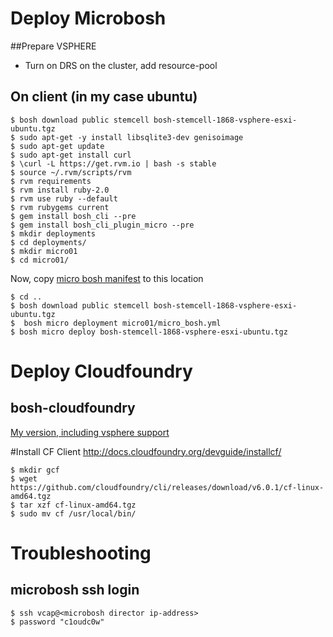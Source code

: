 # Deploy Microbosh

##Prepare VSPHERE
* Turn on DRS on the cluster, add resource-pool

## On client (in my case ubuntu)

```
$ bosh download public stemcell bosh-stemcell-1868-vsphere-esxi-ubuntu.tgz
$ sudo apt-get -y install libsqlite3-dev genisoimage
$ sudo apt-get update
$ sudo apt-get install curl
$ \curl -L https://get.rvm.io | bash -s stable
$ source ~/.rvm/scripts/rvm
$ rvm requirements
$ rvm install ruby-2.0
$ rvm use ruby --default
$ rvm rubygems current
$ gem install bosh_cli --pre
$ gem install bosh_cli_plugin_micro --pre
$ mkdir deployments
$ cd deployments/
$ mkdir micro01
$ cd micro01/
```
Now, copy [micro bosh manifest](templates/micro_bosh.yml) to this location
```
$ cd ..
$ bosh download public stemcell bosh-stemcell-1868-vsphere-esxi-ubuntu.tgz
$  bosh micro deployment micro01/micro_bosh.yml
$ bosh micro deploy bosh-stemcell-1868-vsphere-esxi-ubuntu.tgz
```

# Deploy Cloudfoundry
## bosh-cloudfoundry
[My version, including vsphere support](https://github.com/goettw/bosh-cloudfoundry)

#Install CF Client
http://docs.cloudfoundry.org/devguide/installcf/
```
$ mkdir gcf
$ wget https://github.com/cloudfoundry/cli/releases/download/v6.0.1/cf-linux-amd64.tgz
$ tar xzf cf-linux-amd64.tgz
$ sudo mv cf /usr/local/bin/
```
# Troubleshooting
## microbosh ssh login

```
$ ssh vcap@<microbosh director ip-address>
$ password "c1oudc0w"
```
